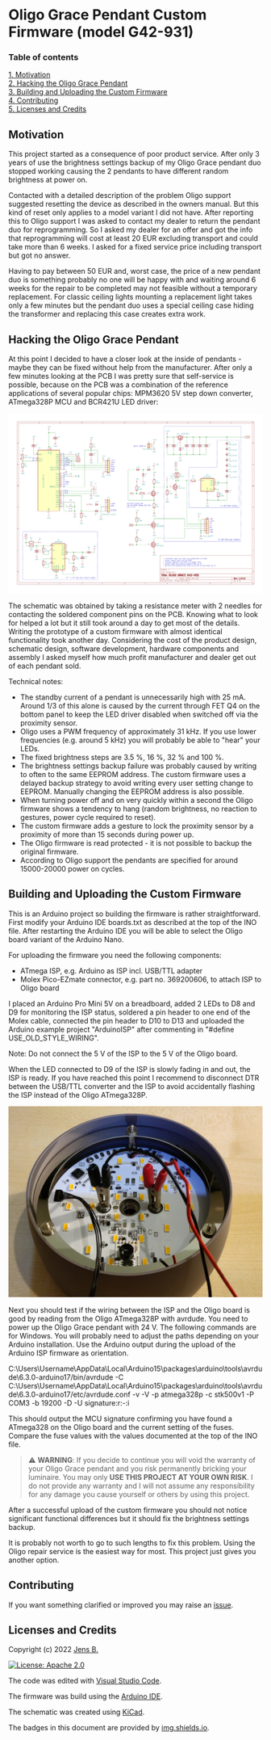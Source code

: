 # Oligo Grace Pendant Custom Firmware (model G42-931)


### Table of contents

[1. Motivation](#motivation)  
[2. Hacking the Oligo Grace Pendant](#hacking-the-oligo-grace-pendant)  
[3. Building and Uploading the Custom Firmware](#building-and-uploading-the-custom-firmware)  
[4. Contributing](#contributing)  
[5. Licenses and Credits](#licenses-and-credits)


## Motivation

This project started as a consequence of poor product service. After only 3 years of use the brightness settings backup of my Oligo Grace pendant duo stopped working causing the 2 pendants to have different random brightness at power on.

Contacted with a detailed description of the problem Oligo support suggested resetting the device as described in the owners manual. But this kind of reset only applies to a model variant I did not have. After reporting this to Oligo support I was asked to contact my dealer to return the pendant duo for reprogramming. So I asked my dealer for an offer and got the info that reprogramming will cost at least 20 EUR excluding transport and could take more than 6 weeks. I asked for a fixed service price including transport but got no answer.

Having to pay between 50 EUR and, worst case, the price of a new pendant duo is something probably no one will be happy with and waiting around 6 weeks for the repair to be completed may not feasible without a temporary replacement. For classic ceiling lights mounting a replacement light takes only a few minutes but the pendant duo uses a special ceiling case hiding the transformer and replacing this case creates extra work.


## Hacking the Oligo Grace Pendant

At this point I decided to have a closer look at the inside of pendants - maybe they can be fixed without help from the manufacturer. After only a few minutes looking at the PCB I was pretty sure that self-service is possible, because on the PCB was a combination of the reference applications of several popular chips: MPM3620 5V step down converter, ATmega328P MCU and BCR421U LED driver:

![Schematic](assets/Schematic.png "schematic of Oligo Grace Pendant (model G42-931")

The schematic was obtained by taking a resistance meter with 2 needles for contacting the soldered component pins on the PCB. Knowing what to look for helped a lot but it still took around a day to get most of the details. Writing the prototype of a custom firmware with almost identical functionality took another day. Considering the cost of the product design, schematic design, software development, hardware components and assembly I asked myself how much profit manufacturer and dealer get out of each pendant sold.

Technical notes:

- The standby current of a pendant is unnecessarily high with 25 mA. Around 1/3 of
  this alone is caused by the current through FET Q4 on the bottom panel to keep the
  LED driver disabled when switched off via the proximity sensor.
- Oligo uses a PWM frequency of approximately 31 kHz. If you use lower frequencies
  (e.g. around 5 kHz) you will probably be able to "hear" your LEDs.
- The fixed brightness steps are 3.5 %, 16 %, 32 % and 100 %.
- The brightness settings backup failure was probably caused by writing to often to
  the same EEPROM address. The custom firmware uses a delayed backup strategy to 
  avoid writing every user setting change to EEPROM. Manually changing the EEPROM
  address is also possible.
- When turning power off and on very quickly within a second the Oligo firmware shows 
  a tendency to hang (random brightness, no reaction to gestures, power cycle required
  to reset).
- The custom firmware adds a gesture to lock the proximity sensor by a proximity 
  of more than 15 seconds during power up.
- The Oligo firmware is read protected - it is not possible to backup the original
  firmware.
- According to Oligo support the pendants are specified for around 15000-20000 power
  on cycles.


## Building and Uploading the Custom Firmware

This is an Arduino project so building the firmware is rather straightforward. First modify your Arduino IDE boards.txt as described at the top of the INO file. After restarting the Arduino IDE you will be able to select the Oligo board variant of the Arduino Nano.

For uploading the firmware you need the following components:
- ATmega ISP, e.g. Arduino as ISP incl. USB/TTL adapter
- Molex Pico-EZmate connector, e.g. part no. 369200606, to attach ISP to Oligo board

I placed an Arduino Pro Mini 5V on a breadboard, added 2 LEDs to D8 and D9 for monitoring the ISP status, soldered a pin header to one end of the Molex cable, connected the pin header to D10 to D13 and uploaded the Arduino example project "ArduinoISP" after commenting in "#define USE_OLD_STYLE_WIRING". 

Note: Do not connect the 5 V of the ISP to the 5 V of the Oligo board.

When the LED connected to D9 of the ISP is slowly fading in and out, the ISP is ready. If you have reached this point I recommend to disconnect DTR between the USB/TTL converter and the ISP to avoid accidentally flashing the ISP instead of the Oligo ATmega328P.

![FirmwareUpload](assets/FirmwareUpload.jpg "wiring the pendant for firmware upload")

Next you should test if the wiring between the ISP and the Oligo board is good by reading from the Oligo ATmega328P with avrdude. You need to power up the Oligo Grace pendant with 24 V. The following commands are for Windows. You will probably need to adjust the paths depending on your Arduino installation. Use the Arduino output during the upload of the Arduino ISP firmware as orientation.

C:\Users\Username\AppData\Local\Arduino15\packages\arduino\tools\avrdude\6.3.0-arduino17/bin/avrdude -C C:\Users\Username\AppData\Local\Arduino15\packages\arduino\tools\avrdude\6.3.0-arduino17/etc/avrdude.conf -v -V -p atmega328p -c stk500v1 -P COM3 -b 19200 -D -U signature:r:-:i

This should output the MCU signature confirming you have found a ATmega328 on the Oligo board and the current setting of the fuses. Compare the fuse values with the values documented at the top of the INO file.

> :warning: **WARNING**: If you decide to continue you will void the warranty
  of your Oligo Grace pendant and you risk permanently bricking your luminaire.
  You may only **USE THIS PROJECT AT YOUR OWN RISK**.
  I do not provide any warranty and I will not assume any responsibility for any
  damage you cause yourself or others by using this project.

After a successful upload of the custom firmware you should not notice significant functional differences but it should fix the brightness settings backup.

It is probably not worth to go to such lengths to fix this problem. Using the Oligo repair service is the easiest way for most. This project just gives you another option.


## Contributing

If you want something clarified or improved you may raise an [issue](https://github.com/jnsbyr/arduino-oligograce).


## Licenses and Credits

Copyright (c) 2022 [Jens B.](https://github.com/jnsbyr/arduino-oligograce)

[![License: Apache 2.0](https://img.shields.io/badge/License-Apache%202.0-blue.svg)](http://www.apache.org/licenses/LICENSE-2.0)

The code was edited with [Visual Studio Code](https://code.visualstudio.com).

The firmware was build using the [Arduino IDE](https://www.arduino.cc/en/software/).

The schematic was created using [KiCad](https://kicad.org/).

The badges in this document are provided by [img.shields.io](https://img.shields.io/).